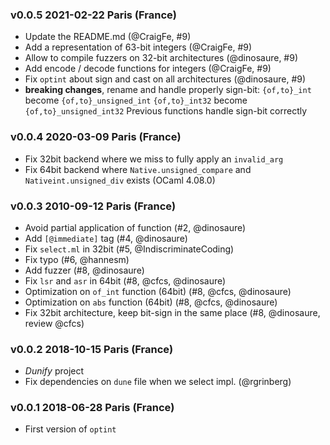 ### v0.0.5 2021-02-22 Paris (France)

- Update the README.md (@CraigFe, #9)
- Add a representation of 63-bit integers (@CraigFe, #9)
- Allow to compile fuzzers on 32-bit architectures (@dinosaure, #9)
- Add encode / decode functions for integers (@CraigFe, #9)
- Fix `optint` about sign and cast on all architectures (@dinosaure, #9)
- **breaking changes**, rename and handle properly sign-bit:
  `{of,to}_int` become `{of,to}_unsigned_int`
  `{of,to}_int32` become `{of,to}_unsigned_int32`
  Previous functions handle sign-bit correctly

### v0.0.4 2020-03-09 Paris (France)

- Fix 32bit backend where we miss to fully apply
  an `invalid_arg`
- Fix 64bit backend where `Native.unsigned_compare`
  and `Nativeint.unsigned_div` exists (OCaml 4.08.0)

### v0.0.3 2010-09-12 Paris (France)

- Avoid partial application of function (#2, @dinosaure)
- Add `[@immediate]` tag (#4, @dinosaure)
- Fix `select.ml` in 32bit (#5, @IndiscriminateCoding)
- Fix typo (#6, @hannesm)
- Add fuzzer (#8, @dinosaure)
- Fix `lsr` and `asr` in 64bit (#8, @cfcs, @dinosaure)
- Optimization on `of_int` function (64bit) (#8, @cfcs, @dinosaure)
- Optimization on `abs` function (64bit) (#8, @cfcs, @dinosaure)
- Fix 32bit architecture, keep bit-sign in the same place (#8, @dinosaure, review @cfcs)

### v0.0.2 2018-10-15 Paris (France)

- _Dunify_ project
- Fix dependencies on `dune` file when we select impl. (@rgrinberg)

### v0.0.1 2018-06-28 Paris (France)

- First version of `optint`
